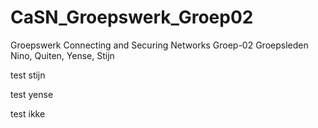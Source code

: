 # CaSN_Groepswerk_Groep02
Groepswerk Connecting and Securing Networks
Groep-02
Groepsleden Nino, Quiten, Yense, Stijn

test stijn

test yense

test ikke